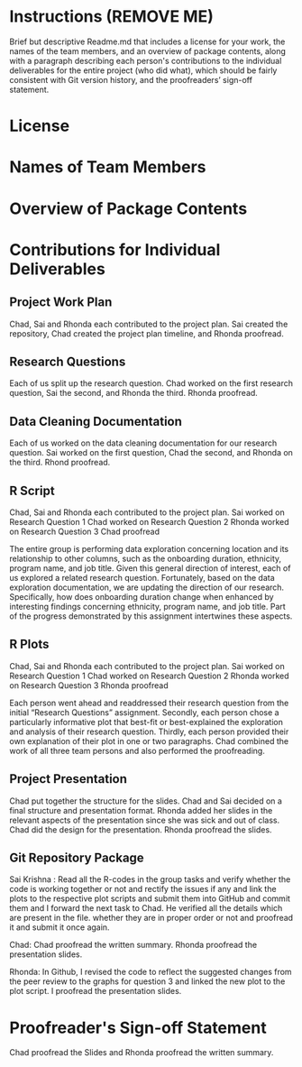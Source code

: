 # Instructions (REMOVE ME)
Brief but descriptive Readme.md that includes a license for your work, the names of the team members, and an overview of package contents, along with a paragraph describing each person's contributions to the individual deliverables for the entire project (who did what), which should be fairly consistent with Git version history, and the proofreaders’ sign-off statement.


# License

# Names of Team Members

# Overview of Package Contents

# Contributions for Individual Deliverables

## Project Work Plan

Chad, Sai and Rhonda each contributed to the project plan. Sai created the repository, Chad created the project plan timeline, and Rhonda proofread.

## Research Questions

Each of us split up the research question.  Chad worked on the first research question, Sai the second, and Rhonda the third. Rhonda proofread.

## Data Cleaning Documentation

Each of us worked on the data cleaning documentation for our research question.  Sai worked on the first question, Chad the second, and Rhonda on the third.  Rhond proofread.

## R Script

Chad, Sai and Rhonda each contributed to the project plan. Sai worked on Research Question 1 Chad worked on Research Question 2 Rhonda worked on Research Question 3 Chad proofread

The entire group is performing data exploration concerning location and its relationship to other columns, such as the onboarding duration, ethnicity, program name, and job title. Given this general direction of interest, each of us explored a related research question. Fortunately, based on the data exploration documentation, we are updating the direction of our research. Specifically, how does onboarding duration change when enhanced by interesting findings concerning ethnicity, program name, and job title. Part of the progress demonstrated by this assignment intertwines these aspects.

## R Plots

Chad, Sai and Rhonda each contributed to the project plan. Sai worked on Research Question 1 Chad worked on Research Question 2 Rhonda worked on Research Question 3 Rhonda proofread

Each person went ahead and readdressed their research question from the initial “Research Questions” assignment. Secondly, each person chose a particularly informative plot that best-fit or best-explained the exploration and analysis of their research question. Thirdly, each person provided their own explanation of their plot in one or two paragraphs. Chad combined the work of all three team persons and also performed the proofreading.

## Project Presentation

Chad put together the structure for the slides. Chad and Sai decided on a final structure and presentation format. Rhonda added her slides in the relevant aspects of the presentation since she was sick and out of class. Chad did the design for the presentation. Rhonda proofread the slides.

## Git Repository Package

Sai Krishna :
Read all the R-codes in the group tasks and verify  whether the code is working  together or not and rectify the issues if any and link the plots to the respective plot scripts and submit them into GitHub and commit them and I forward the next task to Chad. He verified  all the details which are  present in the file. whether they are in proper order or not and proofread it and submit it once again.

Chad:
Chad proofread the written summary. Rhonda proofread the presentation slides.

Rhonda:
In Github, I revised the code to reflect the suggested changes from the peer review to the graphs for question 3 and linked the new plot to the plot script.  I proofread the presentation slides.

# Proofreader's Sign-off Statement

Chad proofread the Slides and Rhonda proofread the written summary. 






